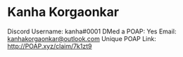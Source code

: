 # Kanha Korgaonkar

Discord Username: kanha#0001
DMed a POAP: Yes
Email: kanhakorgaonkar@outlook.com
Unique POAP Link: http://POAP.xyz/claim/7k1zt9